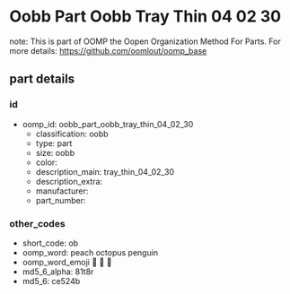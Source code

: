 # Oobb Part Oobb Tray Thin 04 02 30  

note: This is part of OOMP the Oopen Organization Method For Parts. For more details: https://github.com/oomlout/oomp_base

##  part details





### id
* oomp_id: oobb_part_oobb_tray_thin_04_02_30
  * classification: oobb
  * type: part
  * size: oobb
  * color: 
  * description_main: tray_thin_04_02_30
  * description_extra: 
  * manufacturer: 
  * part_number: 

### other_codes
* short_code: ob
* oomp_word: peach octopus penguin
* oomp_word_emoji :peach: :octopus: :penguin:
* md5_6_alpha: 81t8r
* md5_6: ce524b